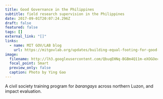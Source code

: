 ```yaml
---
title: Good Governance in the Philippines
subtitle: field research supervision in the Philippines
date: 2017-09-01T20:07:24.296Z
draft: false
featured: false
tags: []
external_link: "[]"
links:
  - name: MIT GOV/LAB blog
    url: https://mitgovlab.org/updates/building-equal-footing-for-good-governance-in-the-philippines/
image:
  filename: http://lh3.googleusercontent.com/QbuqEHNq-BGBm4Q11m-eXOGOecV0g_q9q9jZ0LBnp5niRBNaffvokeB19MkOtJd3qxZhxN7kTH2a6FAaoOZ901JDFK8=s1200
  focal_point: Smart
  preview_only: false
  caption: Photo by Ying Gao
---
```

A civil society training program for *barangays* across northern Luzon, and impact evaluation.